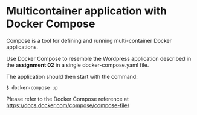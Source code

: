# Multicontainer application with Docker Compose

Compose is a tool for defining and running multi-container Docker applications.

Use Docker Compose to resemble the Wordpress application described in the **assignment 02** in a single docker-compose.yaml file.

The application should then start with the command:

```console
$ docker-compose up
```

Please refer to the Docker Compose reference at https://docs.docker.com/compose/compose-file/

